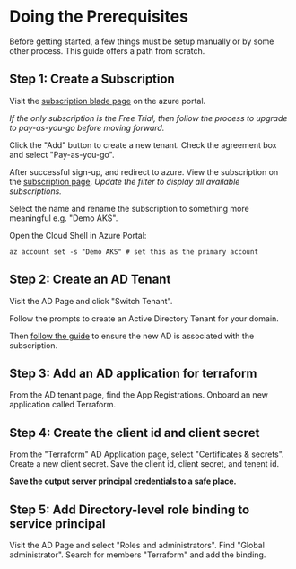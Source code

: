 # Doing the Prerequisites

Before getting started, a few things must be setup manually or by some other process. This guide offers a path from scratch.

## Step 1: Create a Subscription

Visit the [subscription blade page][subscription_blade] on the azure portal.

_If the only subscription is the Free Trial, then follow the process to upgrade to pay-as-you-go before moving forward._

Click the "Add" button to create a new tenant. Check the agreement box and select "Pay-as-you-go".

After successful sign-up, and redirect to azure. View the subscription on the [subscription page][subscription_blade]. _Update the filter to display all available subscriptions._

Select the name and rename the subscription to something more meaningful e.g. "Demo AKS". 

Open the Cloud Shell in Azure Portal:

```shell
az account set -s "Demo AKS" # set this as the primary account
```

## Step 2: Create an AD Tenant

Visit the AD Page and click "Switch Tenant".

Follow the prompts to create an Active Directory Tenant for your domain. 

Then [follow the guide][add_ad_to_sub_guide] to ensure the new AD is associated with the subscription.

## Step 3: Add an AD application for terraform

From the AD tenant page, find the App Registrations. Onboard an new application called Terraform. 

## Step 4: Create the client id and client secret

From the "Terraform" AD Application page, select "Certificates & secrets". Create a new client secret. Save the client id, client secret, and tenent id.

__Save the output server principal credentials to a safe place.__

## Step 5: Add Directory-level role binding to service principal

Visit the AD Page and select "Roles and administrators". Find "Global administrator". Search for members "Terraform" and add the binding.

[subscription_blade]: https://portal.azure.com/#blade/Microsoft_Azure_Billing/SubscriptionsBlade
[add_ad_to_sub_guide]: https://docs.microsoft.com/en-us/azure/active-directory/fundamentals/active-directory-how-subscriptions-associated-directory?amp;clcid=0x9 

